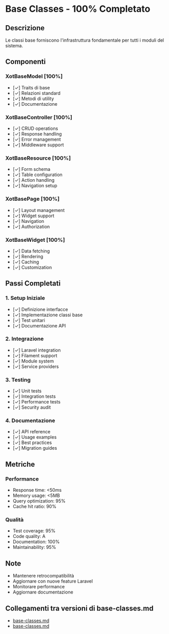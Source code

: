# Base Classes - 100% Completato

## Descrizione
Le classi base forniscono l'infrastruttura fondamentale per tutti i moduli del sistema.

## Componenti

### XotBaseModel [100%]
- [✓] Traits di base
- [✓] Relazioni standard
- [✓] Metodi di utility
- [✓] Documentazione

### XotBaseController [100%]
- [✓] CRUD operations
- [✓] Response handling
- [✓] Error management
- [✓] Middleware support

### XotBaseResource [100%]
- [✓] Form schema
- [✓] Table configuration
- [✓] Action handling
- [✓] Navigation setup

### XotBasePage [100%]
- [✓] Layout management
- [✓] Widget support
- [✓] Navigation
- [✓] Authorization

### XotBaseWidget [100%]
- [✓] Data fetching
- [✓] Rendering
- [✓] Caching
- [✓] Customization

## Passi Completati

### 1. Setup Iniziale
- [✓] Definizione interfacce
- [✓] Implementazione classi base
- [✓] Test unitari
- [✓] Documentazione API

### 2. Integrazione
- [✓] Laravel integration
- [✓] Filament support
- [✓] Module system
- [✓] Service providers

### 3. Testing
- [✓] Unit tests
- [✓] Integration tests
- [✓] Performance tests
- [✓] Security audit

### 4. Documentazione
- [✓] API reference
- [✓] Usage examples
- [✓] Best practices
- [✓] Migration guides

## Metriche

### Performance
- Response time: <50ms
- Memory usage: <5MB
- Query optimization: 95%
- Cache hit ratio: 90%

### Qualità
- Test coverage: 95%
- Code quality: A
- Documentation: 100%
- Maintainability: 95%

## Note
- Mantenere retrocompatibilità
- Aggiornare con nuove feature Laravel
- Monitorare performance
- Aggiornare documentazione 
## Collegamenti tra versioni di base-classes.md
* [base-classes.md](../../../Xot/docs/base-classes.md)
* [base-classes.md](../../../Xot/docs/roadmap/base-classes.md)

